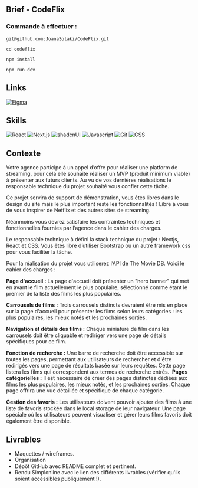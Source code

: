 ## Brief - CodeFlix
### Commande à effectuer :

```shell
git@github.com:JoanaSolaki/CodeFlix.git
```

```shell
cd codeflix
```

```shell
npm install
```

```shell
npm run dev
```

## Links
[![Figma](https://img.shields.io/badge/Figma-F24E1E?style=for-the-badge&logo=figma&logoColor=white)](https://www.figma.com/design/dEf8tOhN1Pk5t8pNjEAFxi/CodeFlix?node-id=0-1&t=ZfHai40PWt0lmdft-1)

## Skills
![React](https://readmebadge.vercel.app/badges/react.svg)
![Next.js](https://readmebadge.vercel.app/badges/nextjs.svg)
![shadcnUI](https://readmebadge.vercel.app/badges/shadcn.svg)
![Javascript](https://readmebadge.vercel.app/badges/javascript.svg)
![Git](https://img.shields.io/badge/git-%23F05033.svg?style=for-the-badge&amp;logo=git&amp;logoColor=white)
![CSS](https://readmebadge.vercel.app/badges/css.svg)


## Contexte

Votre agence participe à un appel d’offre pour réaliser une platform de streaming, pour cela elle souhaite réaliser un MVP (produit minimum viable) à présenter aux futurs clients. Au vu de vos dernières réalisations le responsable technique du projet souhaité vous confier cette tâche.

Ce projet servira de support de démonstration, vous êtes libres dans le design du site mais le plus important reste les fonctionnalités ! Libre à vous de vous inspirer de Netflix et des autres sites de streaming.

Néanmoins vous devrez satisfaire les contraintes techniques et fonctionnelles fournies par l’agence dans le cahier des charges.

Le responsable technique à défini la stack technique du projet : Nextjs, React et CSS. Vous êtes libre d’utiliser Bootstrap ou un autre framework css pour vous faciliter la tâche.

Pour la réalisation du projet vous utiliserez l’API de The Movie DB. Voici le cahier des charges :

**Page d'accueil :** La page d'accueil doit présenter un "hero banner" qui met en avant le film actuellement le plus populaire, sélectionné comme étant le premier de la liste des films les plus populaires.

**Carrousels de films :** Trois carrousels distincts devraient être mis en place sur la page d'accueil pour présenter les films selon leurs catégories : les plus populaires, les mieux notés et les prochaines sorties.

**Navigation et détails des films :** Chaque miniature de film dans les carrousels doit être cliquable et rediriger vers une page de détails spécifiques pour ce film.

**Fonction de recherche :** Une barre de recherche doit être accessible sur toutes les pages, permettant aux utilisateurs de rechercher et d'être redirigés vers une page de résultats basée sur leurs requêtes. Cette page listera les films qui correspondent aux termes de recherche entrés.
​
**Pages catégorielles :** Il est nécessaire de créer des pages distinctes dédiées aux films les plus populaires, les mieux notés, et les prochaines sorties. Chaque page offrira une vue détaillée et spécifique de chaque catégorie.

**Gestion des favoris :** Les utilisateurs doivent pouvoir ajouter des films à une liste de favoris stockée dans le local storage de leur navigateur. Une page spéciale où les utilisateurs peuvent visualiser et gérer leurs films favoris doit également être disponible.

## Livrables

- Maquettes / wireframes.
- Organisation
- Dépôt GitHub avec README complet et pertinent.
- Rendu Simplonline avec le lien des différents livrables (vérifier qu'ils soient accessibles publiquement !).

